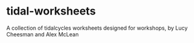 # tidal-worksheets

A collection of tidalcycles worksheets designed for workshops, by Lucy Cheesman and Alex McLean
